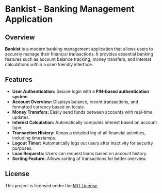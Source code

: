 # Bankist - Banking Management Application

## Overview

**Bankist** is a modern banking management application that allows users to securely manage their financial transactions. It provides essential banking features such as account balance tracking, money transfers, and interest calculations within a user-friendly interface.

## Features

- **User Authentication:** Secure login with a **PIN-based authentication system**.
- **Account Overview:** Displays balance, recent transactions, and formatted currency based on locale.
- **Money Transfers:** Easily send funds between accounts with real-time updates.
- **Interest Calculation:** Automatically computes interest based on account type.
- **Transaction History:** Keeps a detailed log of all financial activities, including timestamps.
- **Logout Timer:** Automatically logs out users after inactivity for security purposes.
- **Loan Requests:** Users can request loans based on account history.
- **Sorting Feature:** Allows sorting of transactions for better overview.

## License

This project is licensed under the [MIT License](LICENSE).
